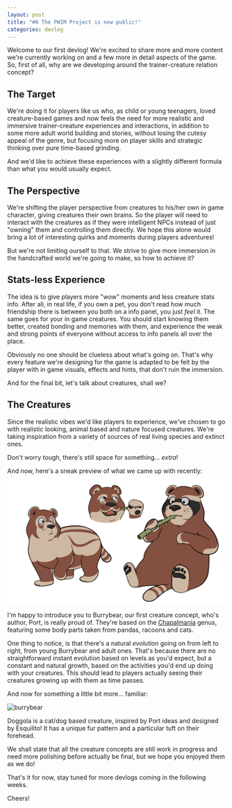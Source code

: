 ```yaml
---
layout: post
title: "#0 The PWIM Project is now public!"
categories: devlog
---
```


Welcome to our first devlog! We're excited to share more and more content we're currently working on and a few more in detail aspects of the game. So, first of all, why are we developing around the trainer-creature relation concept?

## The Target

We're doing it for players like us who, as child or young teenagers, loved creature-based games and now feels the need for more realistic and immersive trainer-creature experiences and interactions, in addition to some more adult world building and stories, without losing the cutesy appeal of the genre, but focusing more on player skills and strategic thinking over pure time-based grinding.

And we'd like to achieve these experiences with a slightly different formula than what you would usually expect.

## The Perspective

We're shifting the player perspective from creatures to his/her own in game character, giving creatures their own brains. So the player will need to interact with the creatures as if they were intelligent NPCs instead of just "owning" them and controlling them directly. We hope this alone would bring a lot of interesting quirks and moments during players adventures!

But we're not limiting ourself to that. We strive to give more immersion in the handcrafted world we're going to make, so how to achieve it?

## Stats-less Experience

The idea is to give players more "wow" moments and less creature stats info. After all, in real life, if you own a pet, you don't read how much friendship there is between you both on a info panel, you just *feel* it. The same goes for your in game creatures. You should start knowing them better, created bonding and memories with them, and experience the weak and strong points of everyone without access to info panels all over the place.

Obviously no one should be clueless about what's going on. That's why every feature we're designing for the game is adapted to be felt by the player with in game visuals, effects and hints, that don't ruin the immersion.

And for the final bit, let's talk about creatures, shall we?

## The Creatures

Since the realistic vibes we'd like players to experience, we've chosen to go with realistic looking, animal based and nature focused creatures. We're taking inspiration from a variety of sources of real living species and extinct ones.

Don't worry tough, there's still space for something... *extra*!

And now, here's a sneak preview of what we came up with recently:

![burrybear](/assets/posts/2022-10-01/burrybear.png)

I'm happy to introduce you to Burrybear, our first creature concept, who's author, Port, is really proud of. They're based on the [Chapalmania](https://en.wikipedia.org/wiki/Chapalmalania) genus, featuring some body parts taken from pandas, racoons and cats.

One thing to notice, is that there's a natural *evolution* going on from left to right, from young Burrybear and adult ones. That's because there are no straightforward instant evolution based on levels as you'd expect, but a constant and natural growth, based on the activities you'd end up doing with your creatures. This should lead to players actually seeing their creatures growing up with them as time passes.

And now for something a little bit more... familiar:

![burrybear](/assets/posts/2022-10-01/doggola.png)

Doggola is a cat/dog based creature, inspired by Port ideas and designed by Esquilito! It has a unique fur pattern and a particular tuft on their forehead.

We shall state that all the creature concepts are still work in progress and need more polishing before actually be final, but we hope you enjoyed them as we do!

That's it for now, stay tuned for more devlogs coming in the following weeks.

Cheers!
